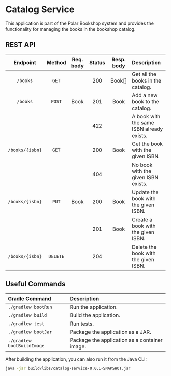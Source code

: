 # Catalog Service

This application is part of the Polar Bookshop system and provides the functionality for managing
the books in the bookshop catalog.

## REST API

| Endpoint	      | Method   | Req. body  | Status | Resp. body     | Description    		   	     |
|:---------------:|:--------:|:----------:|:------:|:--------------:|:-------------------------------|
| `/books`        | `GET`    |            | 200    | Book[]         | Get all the books in the catalog. |
| `/books`        | `POST`   | Book       | 201    | Book           | Add a new book to the catalog. |
|                 |          |            | 422    |                | A book with the same ISBN already exists. |
| `/books/{isbn}` | `GET`    |            | 200    | Book           | Get the book with the given ISBN. |
|                 |          |            | 404    |                | No book with the given ISBN exists. |
| `/books/{isbn}` | `PUT`    | Book       | 200    | Book           | Update the book with the given ISBN. |
|                 |          |            | 201    | Book           | Create a book with the given ISBN. |
| `/books/{isbn}` | `DELETE` |            | 204    |                | Delete the book with the given ISBN. |

## Useful Commands

| Gradle Command	         | Description                                   |
|:---------------------------|:----------------------------------------------|
| `./gradlew bootRun`        | Run the application.                          |
| `./gradlew build`          | Build the application.                        |
| `./gradlew test`           | Run tests.                                    |
| `./gradlew bootJar`        | Package the application as a JAR.             |
| `./gradlew bootBuildImage` | Package the application as a container image. |

After building the application, you can also run it from the Java CLI:

```bash
java -jar build/libs/catalog-service-0.0.1-SNAPSHOT.jar
```
